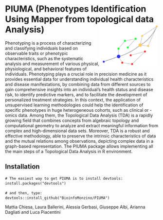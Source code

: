 # PIUMA (Phenotypes Identification Using Mapper from topological data Analysis)  <img src="man/figures/logo.png" align="right" height="138" />
Phenotyping is a process of characterizing and classifying individuals based on observable traits or phenotypic characteristics, such as the systematic analysis and measurement of various physical, physiological, and behavioral features of individuals. Phenotyping plays a crucial role in precision medicine as it provides essential data for understanding individual health characteristics and disease manifestations, by combining data from different sources to gain comprehensive insights into an individual’s health status and disease risk, to identify predictive markers, and to facilitate the development of personalized treatment strategies.
In this context, the application of unsupervised learning methodologies could help the identification of specific phenotypes in huge heterogeneous cohorts, such as clinical or -omics data.
Among them, the Topological Data Analysis (TDA) is a rapidly growing field that combines concepts from algebraic topology and computational geometry to analyze and extract meaningful information from complex and high-dimensional data sets. Moreover, TDA is a robust and effective methodology, able to preserve the intrinsic characteristics of data and the mutual relations among observations, depicting complex data in a graph-based representation.
The PIUMA package allows implementing all the main steps of a Topological Data Analysis in R environment.


## Installation
```{r, eval = FALSE}
# The easiest way to get PIUMA is to install devtools:
install.packages("devtools")

# and then, type:
devtools::install_github("BioinfoMonzino/PIUMA")
```


Mattia Chiesa, Laura Ballerini, Alessia Gerbasi, Giuseppe Albi, Arianna Dagliati and Luca Piacentini

